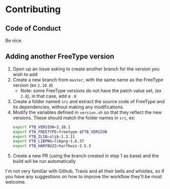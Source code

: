 # Contributing

## Code of Conduct
Be nice.

## Adding another FreeType version

1. Open up an issue asking to create another branch for the version you wish to add
1. Create a new branch from `master`, with the same name as the FreeType version (ex `2.10.0`)
    * Note: some FreeType versions do not have the patch value set, (ex `2.8`), in that case, add a `.0`
1. Create a folder named `src` and extract the source code of FreeType and its dependencies, without making any modifications.
1. Modify the variables defined in `version.sh` so that they reflect the new versions. These should match the folder names in `src`, ex:
    ```bash
    export FTB_VERSION=2.10.1
    export FTB_FREETYPE=freetype-$FTB_VERSION
    export FTB_ZLIB=zlib-1.2.11
    export FTB_LIBPNG=libpng-1.6.37
    export FTB_HARFBUZZ=harfbuzz-2.5.3
    ```
1. Create a new PR (using the branch created in step 1 as base) and the build will be run automatically

I'm not very familiar with Github, Travis and all their bells and whistles, so if you have any suggestions on how to improve the workflow they'll be most welcome.